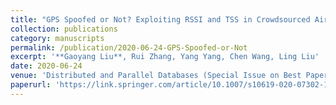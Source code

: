 ```yaml
---
title: "GPS Spoofed or Not? Exploiting RSSI and TSS in Crowdsourced Air Traffic Control Data"
collection: publications
category: manuscripts
permalink: /publication/2020-06-24-GPS-Spoofed-or-Not
excerpt: '**Gaoyang Liu**, Rui Zhang, Yang Yang, Chen Wang, Ling Liu'
date: 2020-06-24
venue: 'Distributed and Parallel Databases (Special Issue on Best Papers of MDM 2019)'
paperurl: 'https://link.springer.com/article/10.1007/s10619-020-07302-1'
---
```

